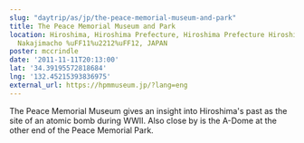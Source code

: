 ```yaml
---
slug: "daytrip/as/jp/the-peace-memorial-museum-and-park"
title: The Peace Memorial Museum and Park
location: Hiroshima, Hiroshima Prefecture, Hiroshima Prefecture Hiroshima Naka Ward
  Nakajimacho %uFF11%u2212%uFF12, JAPAN
poster: mccrindle
date: '2011-11-11T20:13:00'
lat: '34.39195572818684'
lng: '132.45215393836975'
external_url: https://hpmmuseum.jp/?lang=eng
---
```


The Peace Memorial Museum gives an insight into Hiroshima's past as the site of an atomic bomb during WWII. Also close by is the A-Dome at the other end of the Peace Memorial Park.
